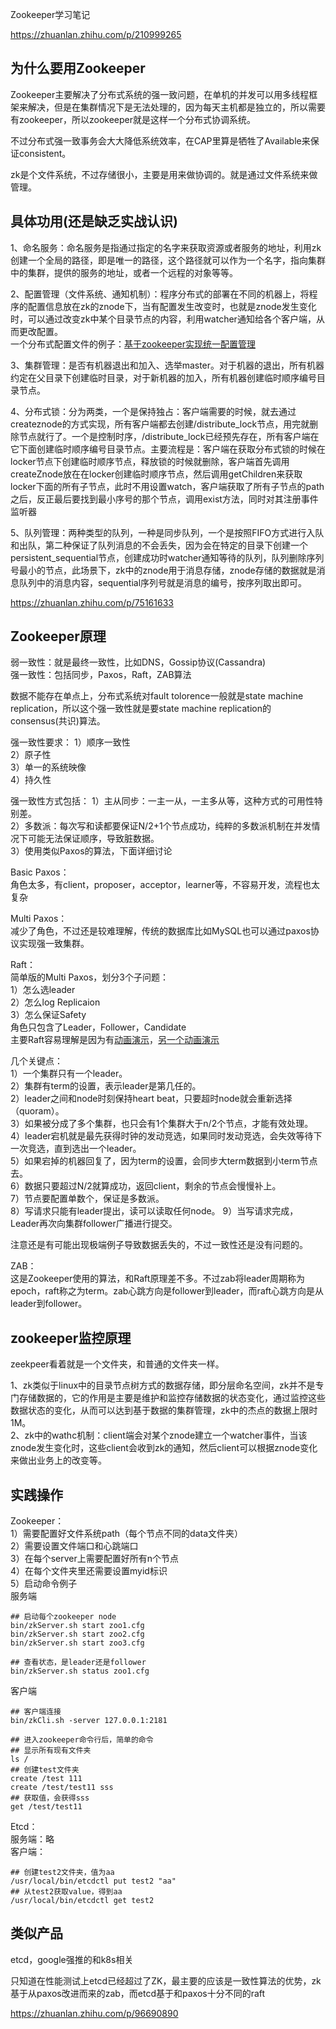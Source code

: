 Zookeeper学习笔记

https://zhuanlan.zhihu.com/p/210999265

## 为什么要用Zookeeper  
Zookeeper主要解决了分布式系统的强一致问题，在单机的并发可以用多线程框架来解决，但是在集群情况下是无法处理的，因为每天主机都是独立的，所以需要有zookeeper，所以zookeeper就是这样一个分布式协调系统。

不过分布式强一致事务会大大降低系统效率，在CAP里算是牺牲了Available来保证consistent。

zk是个文件系统，不过存储很小，主要是用来做协调的。就是通过文件系统来做管理。

## 具体功用(还是缺乏实战认识)
1、命名服务：命名服务是指通过指定的名字来获取资源或者服务的地址，利用zk创建一个全局的路径，即是唯一的路径，这个路径就可以作为一个名字，指向集群中的集群，提供的服务的地址，或者一个远程的对象等等。

2、配置管理（文件系统、通知机制）：程序分布式的部署在不同的机器上，将程序的配置信息放在zk的znode下，当有配置发生改变时，也就是znode发生变化时，可以通过改变zk中某个目录节点的内容，利用watcher通知给各个客户端，从而更改配置。  
一个分布式配置文件的例子：[基于zookeeper实现统一配置管理](https://blog.csdn.net/sinat_42483341/article/details/107224842)

3、集群管理：是否有机器退出和加入、选举master。对于机器的退出，所有机器约定在父目录下创建临时目录，对于新机器的加入，所有机器创建临时顺序编号目录节点。

4、分布式锁：分为两类，一个是保持独占：客户端需要的时候，就去通过createznode的方式实现，所有客户端都去创建/distribute_lock节点，用完就删除节点就行了。一个是控制时序，/distribute_lock已经预先存在，所有客户端在它下面创建临时顺序编号目录节点。主要流程是：客户端在获取分布式锁的时候在locker节点下创建临时顺序节点，释放锁的时候就删除，客户端首先调用createZnode放在在locker创建临时顺序节点，然后调用getChildren来获取locker下面的所有子节点，此时不用设置watch，客户端获取了所有子节点的path之后，反正最后要找到最小序号的那个节点，调用exist方法，同时对其注册事件监听器

5、队列管理：两种类型的队列，一种是同步队列，一个是按照FIFO方式进行入队和出队，第二种保证了队列消息的不会丢失，因为会在特定的目录下创建一个persistent_sequential节点，创建成功时watcher通知等待的队列，队列删除序列号最小的节点，此场景下，zk中的znode用于消息存储，znode存储的数据就是消息队列中的消息内容，sequential序列号就是消息的编号，按序列取出即可。

https://zhuanlan.zhihu.com/p/75161633

## Zookeeper原理
弱一致性：就是最终一致性，比如DNS，Gossip协议(Cassandra)  
强一致性：包括同步，Paxos，Raft，ZAB算法

数据不能存在单点上，分布式系统对fault tolorence一般就是state machine replication，所以这个强一致性就是要state machine replication的consensus(共识)算法。

强一致性要求：
1）顺序一致性  
2）原子性  
3）单一的系统映像  
4）持久性  

强一致性方式包括：
1）主从同步：一主一从，一主多从等，这种方式的可用性特别差。   
2）多数派：每次写和读都要保证N/2+1个节点成功，纯粹的多数派机制在并发情况下可能无法保证顺序，导致脏数据。   
3）使用类似Paxos的算法，下面详细讨论   

Basic Paxos：  
角色太多，有client，proposer，acceptor，learner等，不容易开发，流程也太复杂  

Multi Paxos：  
减少了角色，不过还是较难理解，传统的数据库比如MySQL也可以通过paxos协议实现强一致集群。 

Raft：  
简单版的Multi Paxos，划分3个子问题：  
1）怎么选leader  
2）怎么log Replicaion  
3）怎么保证Safety  
角色只包含了Leader，Follower，Candidate  
主要Raft容易理解是因为有[动画演示](http://thesecretlivesofdata.com/raft/)，[另一个动画演示](https://raft.github.io/)  

几个关键点：  
1）一个集群只有一个leader。  
2）集群有term的设置，表示leader是第几任的。  
2）leader之间和node时刻保持heart beat，只要超时node就会重新选择（quoram）。  
3）如果被分成了多个集群，也只会有1个集群大于n/2个节点，才能有效处理。  
4）leader宕机就是最先获得时钟的发动竞选，如果同时发动竞选，会失效等待下一次竞选，直到选出一个leader。  
5）如果宕掉的机器回复了，因为term的设置，会同步大term数据到小term节点去。  
6）数据只要超过N/2就算成功，返回client，剩余的节点会慢慢补上。  
7）节点要配置单数个，保证是多数派。  
8）写请求只能有leader提出，读可以读取任何node。 
9）当写请求完成，Leader再次向集群follower广播进行提交。    

注意还是有可能出现极端例子导致数据丢失的，不过一致性还是没有问题的。

ZAB：  
这是Zookeeper使用的算法，和Raft原理差不多。不过zab将leader周期称为epoch，raft称之为term。zab心跳方向是follower到leader，而raft心跳方向是从leader到follower。

## zookeeper监控原理
zeekpeer看着就是一个文件夹，和普通的文件夹一样。

1、zk类似于linux中的目录节点树方式的数据存储，即分层命名空间，zk并不是专门存储数据的，它的作用是主要是维护和监控存储数据的状态变化，通过监控这些数据状态的变化，从而可以达到基于数据的集群管理，zk中的杰点的数据上限时1M。  
2、zk中的wathc机制：client端会对某个znode建立一个watcher事件，当该znode发生变化时，这些client会收到zk的通知，然后client可以根据znode变化来做出业务上的改变等。

## 实践操作
Zookeeper：  
1）需要配置好文件系统path（每个节点不同的data文件夹）  
2）需要设置文件端口和心跳端口   
3）在每个server上需要配置好所有n个节点   
4）在每个文件夹里还需要设置myid标识   
5）启动命令例子   
服务端  
```
## 启动每个zookeeper node
bin/zkServer.sh start zoo1.cfg
bin/zkServer.sh start zoo2.cfg
bin/zkServer.sh start zoo3.cfg

## 查看状态，是leader还是follower
bin/zkServer.sh status zoo1.cfg
```

客户端
```
## 客户端连接
bin/zkCli.sh -server 127.0.0.1:2181

## 进入zookeeper命令行后，简单的命令
## 显示所有现有文件夹
ls /
## 创建test文件夹
create /test 111
create /test/test11 sss
## 获取值，会获得sss
get /test/test11
```

Etcd：  
服务端：略  
客户端：
```
## 创建test2文件夹，值为aa
/usr/local/bin/etcdctl put test2 "aa"
## 从test2获取value，得到aa
/usr/local/bin/etcdctl get test2
```

## 类似产品
etcd，google强推的和k8s相关

只知道在性能测试上etcd已经超过了ZK，最主要的应该是一致性算法的优势，zk基于从paxos改进而来的zab，而etcd基于和paxos十分不同的raft

https://zhuanlan.zhihu.com/p/96690890

